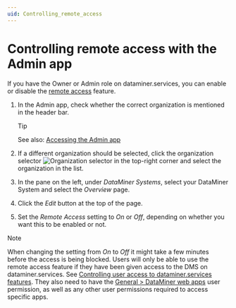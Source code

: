 ```yaml
---
uid: Controlling_remote_access
---
```


# Controlling remote access with the Admin app

If you have the Owner or Admin role on dataminer.services, you can enable or disable the [remote access](xref:Cloud_Remote_Access) feature.

1. In the Admin app, check whether the correct organization is mentioned in the header bar.

   > [!TIP]
   > See also: [Accessing the Admin app](xref:Accessing_the_Admin_app)

1. If a different organization should be selected, click the organization selector ![Organization selector](~/user-guide/images/Cloud_Admin_Selector_icon.png) in the top-right corner and select the organization in the list.

1. In the pane on the left, under *DataMiner Systems*, select your DataMiner System and select the *Overview* page.

1. Click the *Edit* button at the top of the page.

1. Set the *Remote Access* setting to *On* or *Off*, depending on whether you want this to be enabled or not.

> [!NOTE]
> When changing the setting from *On* to *Off* it might take a few minutes before the access is being blocked.
> Users will only be able to use the remote access feature if they have been given access to the DMS on dataminer.services. See [Controlling user access to dataminer.services features](xref:Giving_users_access_to_cloud_features). They also need to have the [General > DataMiner web apps](xref:DataMiner_user_permissions#general--dataminer-web-apps--dataminer-cube-mobile-access) user permission, as well as any other user permissions required to access specific apps.
